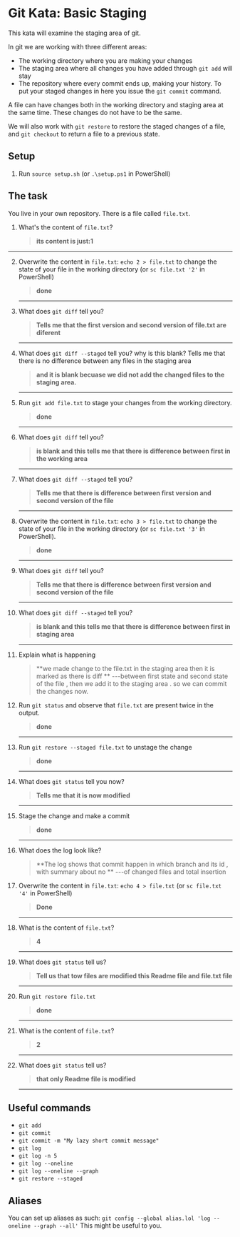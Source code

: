 # Git Kata: Basic Staging

This kata will examine the staging area of git.

In git we are working with three different areas:

* The working directory where you are making your changes
* The staging area where all changes you have added through `git add` will stay
* The repository where every commit ends up, making your history. To put your staged changes in here you issue the `git commit` command.

A file can have changes both in the working directory and staging area at the same time.
These changes do not have to be the same.

We will also work with `git restore` to restore the staged changes of a file, and `git checkout` to return a file to a previous state.

## Setup

1. Run `source setup.sh` (or `.\setup.ps1` in PowerShell)

## The task

You live in your own repository. There is a file called `file.txt`.

1. What's the content of `file.txt`?
    > **its content is just:1**

---
2. Overwrite the content in `file.txt`: `echo 2 > file.txt` to change the state of your file in the working directory (or `sc file.txt '2'` in PowerShell)
    > **done**
    ---

3. What does `git diff` tell you?
    > **Tells me that the first version and second version of file.txt are diferent**
    ---

4. What does `git diff --staged` tell you? why is this blank?
    Tells me that there is no difference between any files in the staging area
    > **and it is blank becuase we did not add the changed files to the staging area.**
    ---

5. Run `git add file.txt` to stage your changes from the working directory.
    > **done**
    ---

6. What does `git diff` tell you?
    > **is blank and this tells me that there is difference between first in the working area**
    ---

7. What does `git diff --staged` tell you?
    > **Tells me that there is difference between first version and second version of the file**
    ---

8. Overwrite the content in `file.txt`: `echo 3 > file.txt` to change the state of your file in the working directory (or `sc file.txt '3'` in PowerShell).
    > **done**
    ---

9. What does `git diff` tell you?
    > **Tells me that there is difference between first version and second version of the file**
    ---

10. What does `git diff --staged` tell you?
    > **is blank and this tells me that there is difference between first in staging area**
    ---

11. Explain what is happening
    > **we made change to the file.txt in the staging area then it is marked as there is diff **
    ---between first state and second state
    of the file , then we add it to the staging area . so we can commit the changes now.

12. Run `git status` and observe that `file.txt` are present twice in the output.
    > **done**
    ---

13. Run `git restore --staged file.txt` to unstage the change
    > **done**
    ---

14. What does `git status` tell you now?
    > **Tells me that it is now modified**
    ---

15. Stage the change and make a commit
    > **done**
    ---

16. What does the log look like?
    > **The log shows that commit happen in which branch and its id , with summary about no **
    ---of changed files and total insertion 
    
17. Overwrite the content in `file.txt`: `echo 4 > file.txt` (or `sc file.txt '4'` in PowerShell)
    > **Done**
    ---
18. What is the content of `file.txt`?
    > **4**
    ---

19. What does `git status` tell us?
    > **Tell us that tow files are modified this Readme file and file.txt file**
    ---

20. Run `git restore file.txt`
    > **done**
    ---

21. What is the content of `file.txt`?
    > **2**
    ---

22. What does `git status` tell us?
    > **that only Readme file is modified**
    ---

## Useful commands

- `git add`
- `git commit`
- `git commit -m "My lazy short commit message"`
- `git log`
- `git log -n 5`
- `git log --oneline`
- `git log --oneline --graph`
- `git restore --staged`

## Aliases

You can set up aliases as such:
`git config --global alias.lol 'log --oneline --graph --all'`
This might be useful to you.
